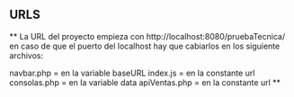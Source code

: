 ## URLS

** La URL del proyecto empieza con http://localhost:8080/pruebaTecnica/ en caso de que el
puerto del localhost hay que cabiarlos en los siguiente archivos:

navbar.php = en la variable baseURL
index.js = en la constante url
consolas.php = en la variable data
apiVentas.php = en la constante url
**
